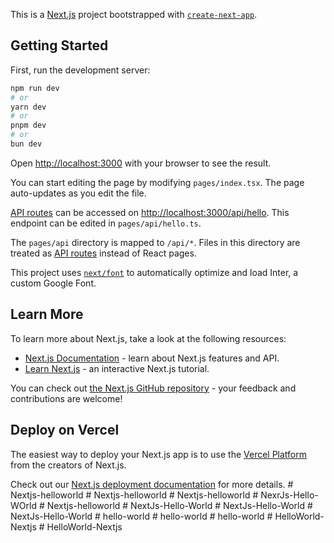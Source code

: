This is a [Next.js](https://nextjs.org/) project bootstrapped with [`create-next-app`](https://github.com/vercel/next.js/tree/canary/packages/create-next-app).

## Getting Started

First, run the development server:

```bash
npm run dev
# or
yarn dev
# or
pnpm dev
# or
bun dev
```

Open [http://localhost:3000](http://localhost:3000) with your browser to see the result.

You can start editing the page by modifying `pages/index.tsx`. The page auto-updates as you edit the file.

[API routes](https://nextjs.org/docs/api-routes/introduction) can be accessed on [http://localhost:3000/api/hello](http://localhost:3000/api/hello). This endpoint can be edited in `pages/api/hello.ts`.

The `pages/api` directory is mapped to `/api/*`. Files in this directory are treated as [API routes](https://nextjs.org/docs/api-routes/introduction) instead of React pages.

This project uses [`next/font`](https://nextjs.org/docs/basic-features/font-optimization) to automatically optimize and load Inter, a custom Google Font.

## Learn More

To learn more about Next.js, take a look at the following resources:

- [Next.js Documentation](https://nextjs.org/docs) - learn about Next.js features and API.
- [Learn Next.js](https://nextjs.org/learn) - an interactive Next.js tutorial.

You can check out [the Next.js GitHub repository](https://github.com/vercel/next.js/) - your feedback and contributions are welcome!

## Deploy on Vercel

The easiest way to deploy your Next.js app is to use the [Vercel Platform](https://vercel.com/new?utm_medium=default-template&filter=next.js&utm_source=create-next-app&utm_campaign=create-next-app-readme) from the creators of Next.js.

Check out our [Next.js deployment documentation](https://nextjs.org/docs/deployment) for more details.
#   N e x t j s - h e l l o w o r l d  
 #   N e x t j s - h e l l o w o r l d  
 #   N e x t j s - h e l l o w o r l d  
 #   N e x r J s - H e l l o - W O r l d  
 #   N e x t j s - h e l l o w o r l d  
 #   N e x t J s - H e l l o - W o r l d  
 #   N e x t J s - H e l l o - W o r l d  
 #   N e x t J s - H e l l o - W o r l d  
 #   h e l l o - w o r l d  
 #   h e l l o - w o r l d  
 #   h e l l o - w o r l d  
 #   H e l l o W o r l d - N e x t j s  
 #   H e l l o W o r l d - N e x t j s  
 